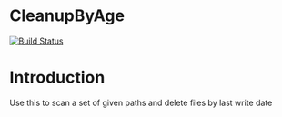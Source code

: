 # CleanupByAge
[![Build Status](https://github.com/mikefourie/CleanupByAge/workflows/.NET/badge.svg)](https://github.com/mikefourie/CleanupByAge/actions)


# Introduction 
Use this to scan a set of given paths and delete files by last write date